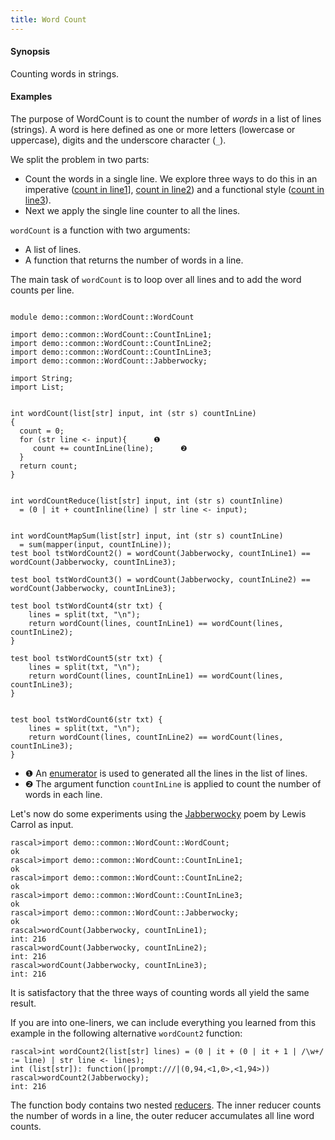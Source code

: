 ```yaml
---
title: Word Count
---
```


#### Synopsis

Counting words in strings.

#### Examples

The purpose of WordCount is to count the number of _words_ in a list of lines (strings).
A word is here defined as one or more letters (lowercase or uppercase), digits and the underscore character (`_`).

We split the problem in two parts:

*  Count the words in a single line. We explore three ways to do this in an imperative ([count in line1](../../../Recipes/Common/WordCount/CountInLine1/index.md)], [count in line2](../../../Recipes/Common/WordCount/CountInLine2/index.md))
  and a functional style ([count in line3](../../../Recipes/Common/WordCount/CountInLine3/index.md)).
*  Next we apply the single line counter to all the lines.


`wordCount` is a function with two arguments:
*  A list of lines.
*  A function that returns the number of words in a line.


The main task of `wordCount` is to loop over all lines and to add the word counts per line.



```rascal 

module demo::common::WordCount::WordCount

import demo::common::WordCount::CountInLine1;
import demo::common::WordCount::CountInLine2;
import demo::common::WordCount::CountInLine3;
import demo::common::WordCount::Jabberwocky;

import String;
import List;


int wordCount(list[str] input, int (str s) countInLine)
{
  count = 0;
  for (str line <- input){      ❶  
     count += countInLine(line);      ❷  
  }
  return count;
}


int wordCountReduce(list[str] input, int (str s) countInline)
  = (0 | it + countInline(line) | str line <- input);


int wordCountMapSum(list[str] input, int (str s) countInLine)
  = sum(mapper(input, countInLine));
test bool tstWordCount2() = wordCount(Jabberwocky, countInLine1) == wordCount(Jabberwocky, countInLine3);

test bool tstWordCount3() = wordCount(Jabberwocky, countInLine2) == wordCount(Jabberwocky, countInLine3);

test bool tstWordCount4(str txt) {
    lines = split(txt, "\n");
    return wordCount(lines, countInLine1) == wordCount(lines, countInLine2);
}    
    
test bool tstWordCount5(str txt) {
    lines = split(txt, "\n"); 
    return wordCount(lines, countInLine1) == wordCount(lines, countInLine3); 
}

    
test bool tstWordCount6(str txt) {
    lines = split(txt, "\n");  
    return wordCount(lines, countInLine2) == wordCount(lines, countInLine3);
}

```

                
* ❶  An [enumerator](../../../Rascal/Expressions/Values/Boolean/Enumerator/index.md) is used to generated all the lines in the list of lines.
* ❷  The argument function `countInLine` is applied to count the number of words in each line.

Let's now do some experiments using the [Jabberwocky](../../../Recipes/Common/WordCount/Jabberwocky/index.md) poem by Lewis Carrol as input.


```rascal-shell 
rascal>import demo::common::WordCount::WordCount;
ok
rascal>import demo::common::WordCount::CountInLine1;
ok
rascal>import demo::common::WordCount::CountInLine2;
ok
rascal>import demo::common::WordCount::CountInLine3;
ok
rascal>import demo::common::WordCount::Jabberwocky;
ok
rascal>wordCount(Jabberwocky, countInLine1);
int: 216
rascal>wordCount(Jabberwocky, countInLine2);
int: 216
rascal>wordCount(Jabberwocky, countInLine3);
int: 216
```
It is satisfactory that the three ways of counting words all yield the same result.

If you are into one-liners, we can include everything you learned from this example
in the following alternative `wordCount2` function:

```rascal-shell ,continue
rascal>int wordCount2(list[str] lines) = (0 | it + (0 | it + 1 | /\w+/ := line) | str line <- lines);
int (list[str]): function(|prompt:///|(0,94,<1,0>,<1,94>))
rascal>wordCount2(Jabberwocky);
int: 216
```
The function body contains two nested [reducers](../../../Rascal/Expressions/Reducer/index.md).
The inner reducer counts the number of words in a line, the outer reducer accumulates all line word counts.


```rascal-shell ,continue
```



